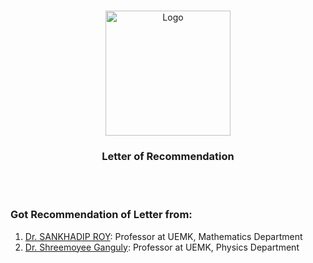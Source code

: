 <br />
<p align="center">
  <a href="https://qxresearch.github.io/qxresearch">
    <img width="200px" src="https://github.com/xiaowuc2/xiaowuc2/blob/master/source/clipart1004078.png" alt="Logo">
  </a>
  <h3 align="center">Letter of Recommendation</h3>
  <p align="center">
  </p>
</p>

<br>
</br>

### Got Recommendation of Letter from:

1. [Dr. SANKHADIP ROY](https://scholar.google.com/citations?user=GWDwb10AAAAJ&hl=en): Professor at UEMK, Mathematics Department 
2. [Dr. Shreemoyee Ganguly](https://scholar.google.co.in/citations?user=ayOHO2AAAAAJ&hl=en): Professor at UEMK, Physics Department
